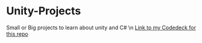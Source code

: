 # Unity-Projects
Small or Big projects to learn about unity and C# \n
[Link to my Codedeck for this repo](https://melihacildenemeler.codecks.io/)
